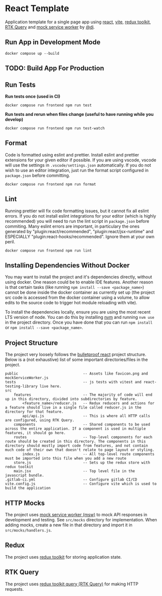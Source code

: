 # React Template
Application template for a single page app using [react](https://react.dev/), [vite](https://vitejs.dev/), [redux toolkit](https://redux-toolkit.js.org/), [RTK Query](https://redux-toolkit.js.org/rtk-query/overview) and [mock service worker](https://mswjs.io/) by [@dj](github.com/dj).

## Run App in Development Mode

```
docker compose up --build
```

## TODO: Build App For Production

## Run Tests

**Run tests once (used in CI)**

```
docker compose run frontend npm run test
```

**Run tests and rerun when files change (useful to have running while you develop)**

```
docker compose run frontend npm run test-watch
```

## Format

Code is formatted using eslint and prettier. Install eslint and prettier extensions for your given editor if possible. If you are using vscode, vscode will use the settings in `.vscode/settings.json` automatically.
If you do not wish to use an editor integration, just run the format script configured in `package.json` before committing.

```
docker compose run frontend npm run format
```

## Lint

Running prettier will fix code formatting issues, but it cannot fix all eslint errors. If you do not install eslint integrations for your editor (which is highly recommended) you will need to run the lint script in `package.json` before commiting. Many eslint errors are important, in particulary the ones generated by "plugin:react/recommended", "plugin:react/jsx-runtime" and ESPECIALLY "plugin:react-hooks/recommended". Ignore them at your own peril.

```
docker compose run frontend npm run lint
```

## Installing Dependencies Without Docker

You may want to install the project and it's dependencies directly, without using docker. One reason could be to enable IDE features. Another reason is that certain tasks (like running `npm install --save <package_name>`) cannot be done inside the docker container as currently set up (the project src code is accessed from the docker container using a volume, to allow edits to the source code to trigger hot module reloading with vite).

To install the dependencies locally, ensure you are using the most recent LTS version of node. You can do this by installing [nvm](https://github.com/nvm-sh/nvm) and running `nvm use` in the project directory. Once you have done that you can run `npm install` or `npm install --save <package_name>`.

## Project Structure

The project very loosely follows the [bulletproof react](https://github.com/alan2207/bulletproof-react/blob/master/docs/project-structure.md) project structure.
Below is a (not exhaustive) list of some important directories/files in the project.

```
public                              -- Assets like favicon.png and mockServiceWorker.js
tests                               -- js tests with vitest and react-testing-library live here.
src
    features                        -- The majority of code will end up in this directory, divided into subdirectories by feature.
        <feature_name>/reducer.js   -- Redux reducers and actions for a feature should live in a single file called reducer.js in the directory for that feature.
        api/api.js                  -- This is where all HTTP calls are configured, using RTK Query.
    components                      -- Shared components to be used across the entire application. If a component is used in multiple features, it should go here.
    routes                          -- Top-level components for each route should be created in this directory. The components in this directory should mostly import code from features, and not contain much code of their own that doesn't relate to page layout or styling.
        index.js                    -- All top-level route components must be imported into this file when you add a new route
    store.js                        -- Sets up the redux store with redux toolkit
    main.jsx                        -- Top level file in the javascript bundle.
.gitlab-ci.yml                      -- Configure gitlab CI/CD
vite.config.js                      -- Configure vite which is used to build the application
```

## HTTP Mocks

The project uses [mock service worker (msw)](https://mswjs.io/docs/) to mock API responses in development and testing. See `src/mocks` directory for implementation. When adding mocks, create a new file in that directory and import it in `src/mocks/handlers.js`.

## Redux

The project uses [redux toolkit](https://redux-toolkit.js.org/usage/usage-guide) for storing application state.

## RTK Query

The project uses [redux toolkit query (RTK Query)](https://redux-toolkit.js.org/rtk-query/overview) for making HTTP requests.
